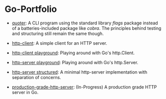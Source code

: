 # Go-Portfolio

- [quoter](https://github.com/chettriyuvraj/quoter): A CLI program using the standard library _flags_ package instead of a batteries-included package like _cobra_. The principles behind testing and structuring still remain the same though.

- [http-client](https://github.com/chettriyuvraj/immersive-go-course/tree/main/projects/output-and-error-handling): A simple client for an HTTP server.

- [http-client playground](https://github.com/chettriyuvraj/Go-Playground/tree/main/http-client): Playing around with Go's http.Client.

- [http-server playground](https://github.com/chettriyuvraj/Go-Playground/tree/main/http-server): Playing around with Go's http.Server.

- [http-server structured](https://github.com/chettriyuvraj/Go-Playground/tree/main/http-server-clean): A minimal http-server implementation with separation of concerns.

- [production-grade-http-server](https://github.com/chettriyuvraj/Go-Playground/tree/main/production-grade-api-server): (In-Progress) A production grade HTTP server in Go.
